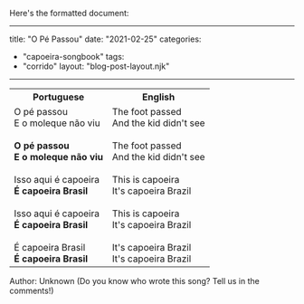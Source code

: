 Here's the formatted document:

---
title: "O Pé Passou"
date: "2021-02-25"
categories: 
  - "capoeira-songbook"
tags: 
  - "corrido"
layout: "blog-post-layout.njk"
---

<table class="capoeira-table">
    <tr class="header-row">
        <th>Portuguese</th>
        <th>English</th>
    </tr>
    <tr>
        <td>O pé passou<br>
        E o moleque não viu<br>
        <br>
        <strong>O pé passou<br>
        E o moleque não viu</strong><br>
        <br>
        Isso aqui é capoeira<br>
        <strong>É capoeira Brasil</strong><br>
        <br>
        Isso aqui é capoeira<br>
        <strong>É capoeira Brasil</strong><br>
        <br>
        É capoeira Brasil<br>
        <strong>É capoeira Brasil</strong></td>
        <td>The foot passed<br>
        And the kid didn't see<br>
        <br>
        The foot passed<br>
        And the kid didn't see<br>
        <br>
        This is capoeira<br>
        It's capoeira Brazil<br>
        <br>
        This is capoeira<br>
        It's capoeira Brazil<br>
        <br>
        It's capoeira Brazil<br>
        It's capoeira Brazil</td>
    </tr>
</table>

<figcaption>

Author: Unknown (Do you know who wrote this song? Tell us in the comments!)

</figcaption>